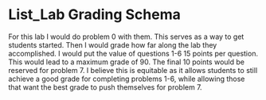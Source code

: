 # List_Lab Grading Schema # 
For this lab I would do problem 0 with them. This serves as a way to get students started. Then I would grade how far along the lab they accomplished. I would put the value of questions 1-6 15 points per question. This would lead to a maximum grade of 90. The final 10 points would be reserved for problem 7. I believe this is equitable as it allows students to still achieve a good grade for completing problems 1-6, while allowing those that want the best grade to push themselves for problem 7.
